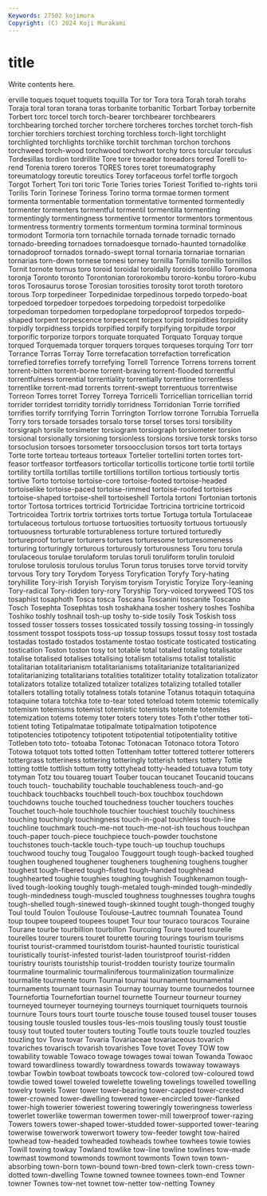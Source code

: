```yaml
---
Keywords: 27502 kojimura
Copyright: (C) 2024 Koji Murakami
---
```


# title

Write contents here.



erville toques toquet
toquets toquilla Tor tor Tora tora Torah torah torahs Toraja
toral toran torana toras torbanite torbanitic Torbart Torbay torbernite Torbert
torc torcel torch torch-bearer torchbearer torchbearers torchbearing torched torcher torchere
torcheres torches torchet torch-fish torchier torchiers torchiest torching torchless torch-light
torchlight torchlighted torchlights torchlike torchlit torchman torchon torchons torchweed torch-wood
torchwood torchwort torchy torcs torcular torculus Tordesillas tordion tordrillite Tore
tore toreador toreadors tored Torelli to-rend Torenia torero toreros TORES
tores toret toreumatography toreumatology toreutic toreutics Torey torfaceous torfel torfle
torgoch Torgot Torhert Tori tori toric Torie Tories tories Toriest
Torified to-rights torii Torilis Torin Torinese Toriness Torino torma tormae
tormen torment tormenta tormentable tormentation tormentative tormented tormentedly tormenter tormenters
tormentful tormentil tormentilla tormenting tormentingly tormentingness tormentive tormentor tormentors tormentous
tormentress tormentry torments tormentum tormina torminal torminous tormodont Tormoria torn
tornachile tornada tornade tornadic tornado tornado-breeding tornadoes tornadoesque tornado-haunted tornadolike
tornadoproof tornados tornado-swept tornal tornaria tornariae tornarian tornarias torn-down tornese
tornesi torney tornilla Tornillo tornillo tornillos Tornit tornote tornus toro
toroid toroidal toroidally toroids torolillo Toromona toronja Toronto toronto Torontonian
tororokombu tororo-konbu tororo-kubu toros Torosaurus torose Torosian torosities torosity torot
toroth torotoro torous Torp torpedineer Torpedinidae torpedinous torpedo torpedo-boat torpedoed
torpedoer torpedoes torpedoing torpedoist torpedolike torpedoman torpedomen torpedoplane torpedoproof torpedos
torpedo-shaped torpent torpescence torpescent torpex torpid torpidities torpidity torpidly torpidness
torpids torpified torpify torpifying torpitude torpor torporific torporize torpors torquate
torquated Torquato Torquay torque torqued Torquemada torquer torquers torques torqueses
torquing Torr torr Torrance Torras Torray Torre torrefacation torrefaction torrefication
torrefied torrefies torrefy torrefying Torrell Torrence Torrens torrens torrent torrent-bitten
torrent-borne torrent-braving torrent-flooded torrentful torrentfulness torrential torrentiality torrentially torrentine torrentless
torrentlike torrent-mad torrents torrent-swept torrentuous torrentwise Torreon Torres torret Torrey
Torreya Torricelli Torricellian torricellian torrid torrider torridest torridity torridly torridness
Torridonian Torrie torrified torrifies torrify torrifying Torrin Torrington Torrlow torrone
Torrubia Torruella Torry tors torsade torsades torsalo torse torsel torses
torsi torsibility torsigraph torsile torsimeter torsiogram torsiograph torsiometer torsion torsional
torsionally torsioning torsionless torsions torsive torsk torsks torso torsoclusion torsoes
torsometer torsoocclusion torsos tort torta tortays Torte torte torteau torteaus
torteaux Tortelier tortellini torten tortes tort-feasor tortfeasor tortfeasors torticollar torticollis
torticone tortie tortil tortile tortility tortilla tortillas tortille tortillions tortillon
tortious tortiously tortis tortive Torto tortoise tortoise-core tortoise-footed tortoise-headed tortoiselike
tortoise-paced tortoise-rimmed tortoise-roofed tortoises tortoise-shaped tortoise-shell tortoiseshell Tortola tortoni Tortonian
tortonis tortor Tortosa tortrices tortricid Tortricidae Tortricina tortricine tortricoid Tortricoidea
Tortrix tortrix tortrixes torts tortue Tortuga tortula Tortulaceae tortulaceous tortulous
tortuose tortuosities tortuosity tortuous tortuously tortuousness torturable torturableness torture tortured
torturedly tortureproof torturer torturers tortures torturesome torturesomeness torturing torturingly torturous
torturously torturousness Toru toru torula torulaceous torulae torulaform torulas toruli
toruliform torulin toruloid torulose torulosis torulous torulus Torun torus toruses
torve torvid torvity torvous Tory tory Torydom Toryess Toryfication Toryfy
Tory-hating toryhillite Tory-irish Toryish Toryism toryism Toryistic Toryize Tory-leaning Tory-radical
Tory-ridden tory-rory Toryship Tory-voiced toryweed TOS tos tosaphist tosaphoth Tosca
tosca Toscana Toscanini toscanite Toscano Tosch Tosephta Tosephtas tosh toshakhana
tosher toshery toshes Toshiba Toshiko toshly toshnail tosh-up toshy to-side
tosily Tosk Toskish toss tossed tosser tossers tosses tossicated tossily
tossing tossing-in tossingly tossment tosspot tosspots toss-up tossup tossups tossut
tossy tost tostada tostadas tostado tostados tostamente tostao tosticate tosticated
tosticating tostication Toston toston tosy tot totable total totaled totaling
totalisator totalise totalised totalises totalising totalism totalisms totalist totalistic totalitarian
totalitarianism totalitarianisms totalitarianize totalitarianized totalitarianizing totalitarians totalities totalitizer totality totalization
totalizator totalizators totalize totalized totalizer totalizes totalizing totalled totaller totallers
totalling totally totalness totals totanine Totanus totaquin totaquina totaquine totara
totchka tote to-tear toted toteload totem totemic totemically totemism totemisms
totemist totemistic totemists totemite totemites totemization totems totemy toter toters
totery totes Toth t'other tother toti- totient toting Totipalmatae totipalmate
totipalmation totipotence totipotencies totipotency totipotent totipotential totipotentiality totitive Totleben toto
toto- totoaba Totonac Totonacan Totonaco totora Totoro Totowa totquot tots
totted totten Tottenham totter tottered totterer totterers tottergrass totteriness tottering
totteringly totterish totters tottery Tottie totting tottle tottlish tottum totty
tottyhead totty-headed totuava totum toty totyman Totz tou touareg touart
Touber toucan toucanet Toucanid toucans touch touch- touchability touchable touchableness
touch-and-go touchback touchbacks touchbell touch-box touchbox touchdown touchdowns touche touched
touchedness toucher touchers touches Touchet touch-hole touchhole touchier touchiest touchily
touchiness touching touchingly touchingness touch-in-goal touchless touch-line touchline touchmark touch-me-not
touch-me-not-ish touchous touchpan touch-paper touch-piece touchpiece touch-powder touchstone touchstones touch-tackle
touch-type touch-up touchup touchups touchwood touchy toug Tougaloo Touggourt tough
tough-backed toughed toughen toughened toughener tougheners toughening toughens tougher toughest
tough-fibered tough-fisted tough-handed toughhead toughhearted toughie toughies toughing toughish Toughkenamon
tough-lived tough-looking toughly tough-metaled tough-minded tough-mindedly tough-mindedness tough-muscled toughness toughnesses
toughra toughs tough-shelled tough-sinewed tough-skinned tought tough-thonged toughy Toul tould
Toulon Toulouse Toulouse-Lautrec toumnah Tounatea Tound toup toupee toupeed toupees
toupet Tour tour touraco touracos Touraine Tourane tourbe tourbillion tourbillon
Tourcoing Toure toured tourelle tourelles tourer tourers touret tourette touring
tourings tourism tourisms tourist tourist-crammed touristdom tourist-haunted touristic touristical touristically
tourist-infested tourist-laden touristproof tourist-ridden touristry tourists touristship tourist-trodden touristy tourize
tourmalin tourmaline tourmalinic tourmaliniferous tourmalinization tourmalinize tourmalite tourmente tourn Tournai
tournai tournament tournamental tournaments tournant tournasin Tournay tournay tourne tournedos
tournee Tournefortia Tournefortian tournel tournette Tourneur tourneur tourney tourneyed tourneyer
tourneying tourneys tourniquet tourniquets tournois tournure Tours tours tourt tourte
tousche touse toused tousel touser touses tousing tousle tousled tousles
tous-les-mois tousling tously toust toustie tousy tout touted touter touters
touting Toutle touts touzle touzled touzles touzling tov Tova tovar
Tovaria Tovariaceae tovariaceous tovarich tovariches tovarisch tovarish tovarishes Tove tovet
Tovey TOW tow towability towable Towaco towage towages towai towan
Towanda Towaoc toward towardliness towardly towardness towards towaway towaways towbar
Towbin towboat towboats towcock tow-colored tow-coloured towd towdie towed towel
toweled towelette toweling towelings towelled towelling towelry towels Tower tower
tower-bearing tower-capped tower-crested tower-crowned tower-dwelling towered tower-encircled tower-flanked tower-high towerier
toweriest towering toweringly toweringness towerless towerlet towerlike towerman towermen tower-mill
towerproof tower-razing Towers towers tower-shaped tower-studded tower-supported tower-tearing towerwise towerwork
towerwort towery tow-feeder towght tow-haired towhead tow-headed towheaded towheads towhee
towhees towie towies Towill towing towkay Towland towlike tow-line towline
towlines tow-made towmast towmond towmonds towmont towmonts Town town town-absorbing
town-born town-bound town-bred town-clerk town-cress town-dotted town-dwelling Towne towned townee
townees town-end Towner towner Townes tow-net townet tow-netter tow-netting Towney
